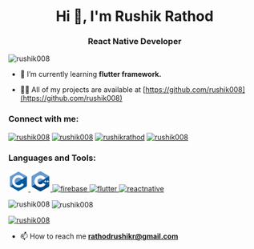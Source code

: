 <h1 align="center">Hi 👋, I'm Rushik Rathod</h1>
<h3 align="center">React Native Developer</h3>

<p align="left"> <img src="https://komarev.com/ghpvc/?username=rushik008&label=Profile%20views&color=0e75b6&style=flat" alt="rushik008" /> </p>


- 🌱 I’m currently learning **flutter framework.**

- 👨‍💻 All of my projects are available at [https://github.com/rushik008](https://github.com/rushik008)

<h3 align="left">Connect with me:</h3>
<p align="left">
<a href="https://twitter.com/rushik008" target="blank"><img align="center" src="https://raw.githubusercontent.com/rahuldkjain/github-profile-readme-generator/master/src/images/icons/Social/twitter.svg" alt="rushik008" height="30" width="40" /></a>
<a href="https://linkedin.com/in/rushik008" target="blank"><img align="center" src="https://raw.githubusercontent.com/rahuldkjain/github-profile-readme-generator/master/src/images/icons/Social/linked-in-alt.svg" alt="rushik008" height="30" width="40" /></a>
<a href="https://www.codechef.com/users/rushikrathod" target="blank"><img align="center" src="https://cdn.jsdelivr.net/npm/simple-icons@3.1.0/icons/codechef.svg" alt="rushikrathod" height="30" width="40" /></a>
<a href="https://www.leetcode.com/rushik008" target="blank"><img align="center" src="https://raw.githubusercontent.com/rahuldkjain/github-profile-readme-generator/master/src/images/icons/Social/leet-code.svg" alt="rushik008" height="30" width="40" /></a>
</p>

<h3 align="left">Languages and Tools:</h3>
<p align="left"> <a href="https://www.cprogramming.com/" target="_blank" rel="noreferrer"> <img src="https://raw.githubusercontent.com/devicons/devicon/master/icons/c/c-original.svg" alt="c" width="40" height="40"/> </a> <a href="https://www.w3schools.com/cpp/" target="_blank" rel="noreferrer"> <img src="https://raw.githubusercontent.com/devicons/devicon/master/icons/cplusplus/cplusplus-original.svg" alt="cplusplus" width="40" height="40"/> </a> <a href="https://firebase.google.com/" target="_blank" rel="noreferrer"> <img src="https://www.vectorlogo.zone/logos/firebase/firebase-icon.svg" alt="firebase" width="40" height="40"/> </a> <a href="https://flutter.dev" target="_blank" rel="noreferrer"> <img src="https://www.vectorlogo.zone/logos/flutterio/flutterio-icon.svg" alt="flutter" width="40" height="40"/> </a> <a href="https://reactnative.dev/" target="_blank" rel="noreferrer"> <img src="https://reactnative.dev/img/header_logo.svg" alt="reactnative" width="40" height="40"/> </a> </p>

<p><img align="left" src="https://github-readme-stats.vercel.app/api/top-langs?username=rushik008&show_icons=true&locale=en&layout=compact" alt="rushik008" /></p>

<p>&nbsp;<img align="center" src="https://github-readme-stats.vercel.app/api?username=rushik008&show_icons=true&locale=en" alt="rushik008" /></p>

<p align="left"> <a href="https://twitter.com/rushik008" target="blank"><img src="https://img.shields.io/twitter/follow/rushik008?logo=twitter&style=for-the-badge" alt="rushik008" /></a> </p>

- 📫 How to reach me **rathodrushikr@gmail.com**
